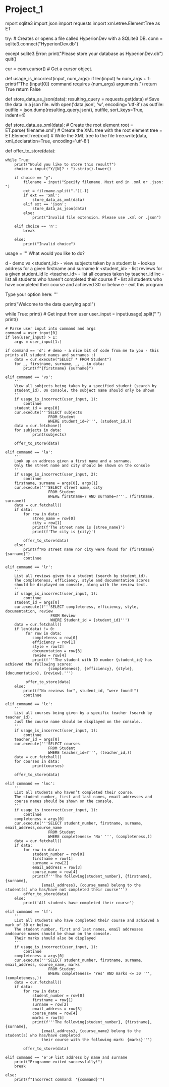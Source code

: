 # Project_1
mport sqlite3
import json
import requests
import xml.etree.ElementTree as ET

try:
    # Creates or opens a file called HyperionDev with a SQLite3 DB. 
    conn = sqlite3.connect("HyperionDev.db")

except sqlite3.Error:
    print("Please store your database as HyperionDev.db")
    quit()

cur = conn.cursor() # Get a cursor object.

def usage_is_incorrect(input, num_args):
    if len(input) != num_args + 1:
        print(f"The {input[0]} command requires {num_args} arguments.")
        return True
    return False

def store_data_as_json(data):
    resulting_query = requests.get(data)
    # Save the data in a json file.
    with open('data.json', 'w', encoding='utf-8') as outfile:
        outfile = json.dump(resulting_query.json(), outfile, sort_keys=True, indent=4)

def store_data_as_xml(data):
    # Create the root element
    root = ET.parse('filename.xml')
    # Create the XML tree with the root element
    tree = ET.ElementTree(root)
    # Write the XML tree to the file
    tree.write(data, xml_declaration=True, encoding='utf-8')
    
def offer_to_store(data):

    while True:
        print("Would you like to store this result?")
        choice = input("Y/[N]? : ").strip().lower()

        if choice == "y":
            filename = input("Specify filename. Must end in .xml or .json: ")
            ext = filename.split(".")[-1]
            if ext == 'xml':
                store_data_as_xml(data)
            elif ext == 'json':
                store_data_as_json(data)
            else:
                print("Invalid file extension. Please use .xml or .json")

        elif choice == 'n':
            break

        else:
            print("Invalid choice")

usage = '''
What would you like to do?

d - demo
vs <student_id>            - view subjects taken by a student
la <firstname> <surname>   - lookup address for a given firstname and surname
lr <student_id>            - list reviews for a given student_id
lc <teacher_id>            - list all courses taken by teacher_id
lnc                        - list all students who haven't completed their course
lf                         - list all students who have completed their course and achieved 30 or below
e                          - exit this program

Type your option here: '''

print("Welcome to the data querying app!")

while True:
    print()
    # Get input from user
    user_input = input(usage).split(" ")
    print()

    # Parse user input into command and args
    command = user_input[0]
    if len(user_input) > 1:
        args = user_input[1:]

    if command == 'd': # demo - a nice bit of code from me to you - this prints all student names and surnames :)
        data = cur.execute("SELECT * FROM Student")
        for _, firstname, surname, _, _ in data:
            print(f"{firstname} {surname}")
        
    elif command == 'vs': 
        '''
        View all subjects being taken by a specified student (search by
        student_id). On console, the subject name should only be shown
        '''
        if usage_is_incorrect(user_input, 1):
            continue
        student_id = args[0]
        cur.execute('''SELECT subjects 
                       FROM Student
                       WHERE student_id=?''', (student_id,))
        data = cur.fetchone()
        for subjects in data:
                print(subjects)

        offer_to_store(data)

    elif command == 'la':
        '''
        Look up an address given a first name and a surname.
        Only the street name and city should be shown on the console
        '''
        if usage_is_incorrect(user_input, 2):
            continue
        firstname, surname = args[0], args[1]
        cur.execute('''SELECT street name, city 
                       FROM Student 
                       WHERE firstname=? AND surname=?''', (firstname, surname))
        data = cur.fetchall()
        if data:
            for row in data:
                stree_name = row[0]
                city = row[1]
                print(f'The street name is {stree_name}')
                print(f'The city is {city}')

            offer_to_store(data)
        else:
            print(f"No street name nor city were found for {firstname} {surname}")
            continue
    
    elif command == 'lr':
        '''
        List all reviews given to a student (search by student_id).
        The completeness, efficiency, style and documentation scores
        should be displayed on console, along with the review text.
        '''
        if usage_is_incorrect(user_input, 1):
            continue
        student_id = args[0]
        cur.execute(f'''SELECT completeness, efficiency, style, documentation, review
                        FROM Review
                        WHERE Student_id = {student_id}''')
        data = cur.fetchall()
        if len(data) != 0:
             for row in data:
                completenss = row[0]
                efficiency = row[1]
                style = row[2]
                documentation = row[3]
                review = row[4]
                print(f'''The student with ID number {student_id} has achieved the following scores:
                       {completeness}, {efficiency}, {style}, {documentation}, {review}.''')
    
             offer_to_store(data)
        else:
            print(f"No reviews for", student_id, "were found!")
            continue

    elif command == 'lc':
        '''
        List all courses being given by a specific teacher (search by teacher_id).
        Just the course name should be displayed on the console..
        '''
        if usage_is_incorrect(user_input, 1):
            continue
        teacher_id = args[0]
        cur.execute('''SELECT courses 
                       FROM Student 
                       WHERE teacher_id=?''', (teacher_id,))
        data = cur.fetchall()
        for courses in data:
                print(courses)

        offer_to_store(data)
    
    elif command == 'lnc':
        '''
        List all students who haven’t completed their course.
        The student number, first and last names, email addresses and
        course names should be shown on the console.
        '''
        if usage_is_incorrect(user_input, 1):
            continue
        completeness = args[0]
        cur.execute('''SELECT student_number, firstname, surname, email_address,course_name 
                       FROM Student 
                       WHERE completeness= 'No' ''', (completeness,))
        data = cur.fetchall()
        if data:
            for row in data:
                student_number = row[0]
                firstname = row[1]
                surname = row[2]
                email_address = row[3]
                course_name = row[4]
                print(f'''The following{student_number}, {firstname}, {surname}, 
                    {email_address}, {course_name} belong to the student(s) who has/have not completed their course''')
            offer_to_store(data)
        else:
            print('All students have completed their course')
    
    elif command == 'lf':
        '''
        List all students who have completed their course and achieved a mark of 30 or below.
        The student number, first and last names, email addresses andcourse names should be shown on the console. 
        Their marks should also be displayed
        '''
        if usage_is_incorrect(user_input, 1):
            continue
        completeness = args[0]
        cur.execute('''SELECT student_number, firstname, surname, email_address, course_name, marks 
                       FROM Student 
                       WHERE completeness= 'Yes' AND marks <= 30 ''', (completeness,))
        data = cur.fetchall()
        if data:
            for row in data:
                student_number = row[0]
                firstname = row[1]
                surname = row[2]
                email_address = row[3]
                course_name = row[4]
                marks = row[5]
                print(f'''The following{student_number}, {firstname}, {surname}, 
                    {email_address}, {course_name} belong to the student(s) who has/have completed 
                    their course with the following mark: {marks}''')
            
            offer_to_store(data)
    
    elif command == 'e':# list address by name and surname
        print("Programme exited successfully!")
        break
    
    else:
        print(f"Incorrect command: '{command}'")
    

    
